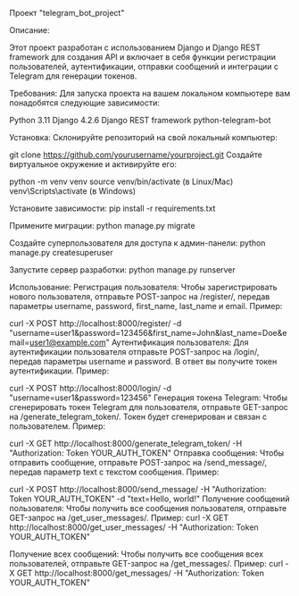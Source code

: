 Проект "telegram_bot_project"

Описание:

Этот проект разработан с использованием Django и Django REST framework для создания API и включает в себя функции регистрации пользователей, аутентификации, отправки сообщений и интеграции с Telegram для генерации токенов.

Требования:
Для запуска проекта на вашем локальном компьютере вам понадобятся следующие зависимости:

Python 3.11
Django 4.2.6
Django REST framework
python-telegram-bot

Установка:
Склонируйте репозиторий на свой локальный компьютер:

git clone https://github.com/yourusername/yourproject.git
Создайте виртуальное окружение и активируйте его:

python -m venv venv
source venv/bin/activate (в Linux/Mac)
venv\Scripts\activate (в Windows)

Установите зависимости:
pip install -r requirements.txt

Примените миграции:
python manage.py migrate

Создайте суперпользователя для доступа к админ-панели:
python manage.py createsuperuser

Запустите сервер разработки:
python manage.py runserver

Использование:
Регистрация пользователя:
Чтобы зарегистрировать нового пользователя, отправьте POST-запрос на /register/, передав параметры username, password, first_name, last_name и email. Пример:

curl -X POST http://localhost:8000/register/ -d "username=user1&password=123456&first_name=John&last_name=Doe&email=user1@example.com"
Аутентификация пользователя:
Для аутентификации пользователя отправьте POST-запрос на /login/, передав параметры username и password. В ответ вы получите токен аутентификации. Пример:

curl -X POST http://localhost:8000/login/ -d "username=user1&password=123456"
Генерация токена Telegram:
Чтобы сгенерировать токен Telegram для пользователя, отправьте GET-запрос на /generate_telegram_token/. Токен будет сгенерирован и связан с пользователем. Пример:

curl -X GET http://localhost:8000/generate_telegram_token/ -H "Authorization: Token YOUR_AUTH_TOKEN"
Отправка сообщения:
Чтобы отправить сообщение, отправьте POST-запрос на /send_message/, передав параметр text с текстом сообщения. Пример:

curl -X POST http://localhost:8000/send_message/ -H "Authorization: Token YOUR_AUTH_TOKEN" -d "text=Hello, world!"
Получение сообщений пользователя:
Чтобы получить все сообщения пользователя, отправьте GET-запрос на /get_user_messages/. Пример:
curl -X GET http://localhost:8000/get_user_messages/ -H "Authorization: Token YOUR_AUTH_TOKEN"

Получение всех сообщений:
Чтобы получить все сообщения всех пользователей, отправьте GET-запрос на /get_messages/. Пример:
curl -X GET http://localhost:8000/get_messages/ -H "Authorization: Token YOUR_AUTH_TOKEN"

